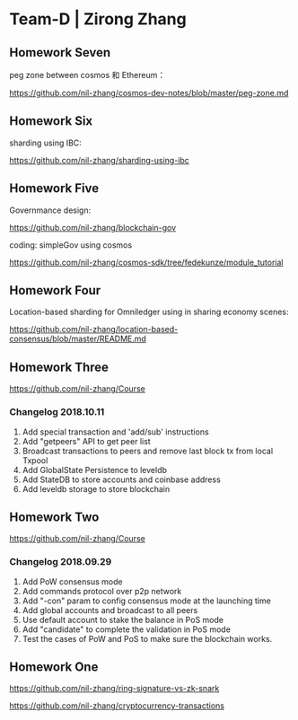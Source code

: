 # Team-D | Zirong Zhang

## Homework Seven

peg zone between cosmos 和 Ethereum：

https://github.com/nil-zhang/cosmos-dev-notes/blob/master/peg-zone.md

## Homework Six

sharding using IBC:

https://github.com/nil-zhang/sharding-using-ibc

## Homework Five

Governmance design:

https://github.com/nil-zhang/blockchain-gov

coding: simpleGov using cosmos

https://github.com/nil-zhang/cosmos-sdk/tree/fedekunze/module_tutorial

## Homework Four

Location-based sharding for Omniledger using in sharing economy scenes:

https://github.com/nil-zhang/location-based-consensus/blob/master/README.md

## Homework Three

https://github.com/nil-zhang/Course

### Changelog 2018.10.11

1. Add special transaction and 'add/sub' instructions
2. Add "getpeers" API to get peer list
3. Broadcast transactions to peers and remove last block tx from local Txpool
4. Add GlobalState Persistence to leveldb
5. Add StateDB to store accounts and coinbase address
6. Add leveldb storage to store blockchain

## Homework Two

https://github.com/nil-zhang/Course

### Changelog 2018.09.29

1. Add PoW consensus mode
2. Add commands protocol over p2p network
3. Add "-con" param to config consensus mode at the launching time
4. Add global accounts and broadcast to all peers
5. Use default account to stake the balance in PoS mode
6. Add "candidate" to complete the validation in PoS mode
7. Test the cases of PoW and PoS to make sure the blockchain works.

## Homework One

https://github.com/nil-zhang/ring-signature-vs-zk-snark

https://github.com/nil-zhang/cryptocurrency-transactions
